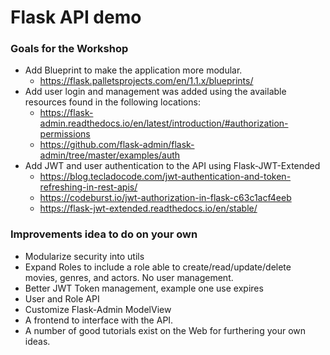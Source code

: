 # Flask API demo

### Goals for the Workshop

- Add Blueprint to make the application more modular.
   - https://flask.palletsprojects.com/en/1.1.x/blueprints/
- Add user login and management was added using the available resources found in the following locations:
   - https://flask-admin.readthedocs.io/en/latest/introduction/#authorization-permissions
   - https://github.com/flask-admin/flask-admin/tree/master/examples/auth
- Add JWT and user authentication to the API using Flask-JWT-Extended
   - https://blog.tecladocode.com/jwt-authentication-and-token-refreshing-in-rest-apis/
   - https://codeburst.io/jwt-authorization-in-flask-c63c1acf4eeb
   - https://flask-jwt-extended.readthedocs.io/en/stable/

    
### Improvements idea to do on your own
- Modularize security into utils
- Expand Roles to include a role able to create/read/update/delete movies, genres, and actors.  No user management.
- Better JWT Token management, example one use expires
- User and Role API
- Customize Flask-Admin ModelView
- A frontend to interface with the API.
- A number of good tutorials exist on the Web for furthering your own ideas.

